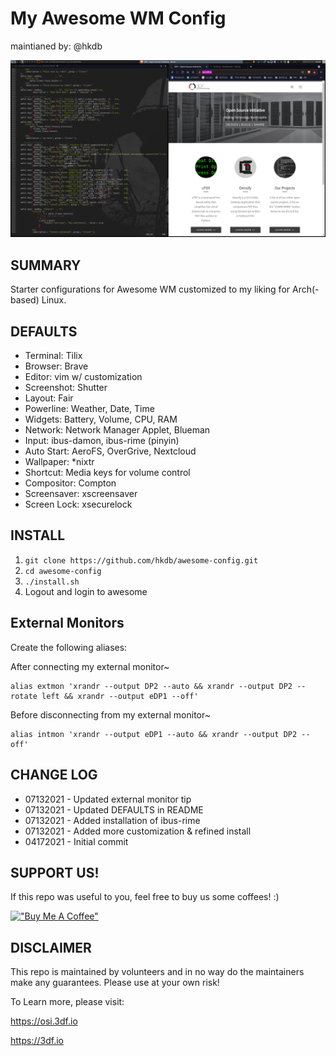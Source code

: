 # My Awesome WM Config
maintianed by: @hkdb

![screenshot](awesome-config-ss.png)

## SUMMARY

Starter configurations for Awesome WM customized to my liking for Arch(-based) Linux.

## DEFAULTS

- Terminal: Tilix
- Browser: Brave
- Editor: vim w/ customization
- Screenshot: Shutter
- Layout: Fair
- Powerline: Weather, Date, Time
- Widgets: Battery, Volume, CPU, RAM
- Network: Network Manager Applet, Blueman
- Input: ibus-damon, ibus-rime (pinyin) 
- Auto Start: AeroFS, OverGrive, Nextcloud
- Wallpaper: *nixtr
- Shortcut: Media keys for volume control
- Compositor: Compton
- Screensaver: xscreensaver
- Screen Lock: xsecurelock

## INSTALL

1. `git clone https://github.com/hkdb/awesome-config.git`
2. `cd awesome-config`
3. `./install.sh`
4. Logout and login to awesome

## External Monitors

Create the following aliases:

After connecting my external monitor~

```
alias extmon 'xrandr --output DP2 --auto && xrandr --output DP2 --rotate left && xrandr --output eDP1 --off'
```

Before disconnecting from my external monitor~

```
alias intmon 'xrandr --output eDP1 --auto && xrandr --output DP2 --off'
```

## CHANGE LOG

- 07132021 - Updated external monitor tip
- 07132021 - Updated DEFAULTS in README
- 07132021 - Added installation of ibus-rime
- 07132021 - Added more customization & refined install
- 04172021 - Initial commit

## SUPPORT US!

If this repo was useful to you, feel free to buy us some coffees! :)

[!["Buy Me A Coffee"](https://www.buymeacoffee.com/assets/img/custom_images/yellow_img.png)](https://www.buymeacoffee.com/3dfosi)

## DISCLAIMER

This repo is maintained by volunteers and in no way do the maintainers make any guarantees. Please use at your own risk!

To Learn more, please visit:

https://osi.3df.io

https://3df.io

